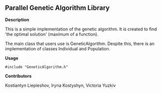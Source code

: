 ## Parallel Genetic Algorithm Library


**Description**

This is a simple implementation of the genetic algorithm.
It is created to find 'the optimal solution' (maximum of a function).

The main class that users use is GeneticAlgorithm.
Despite this, there is an implementation of classes Individual and Population.


**Usage**

```
#include "GeneticAlgorithm.h"

```


**Contributors**

Kostiantyn Liepieshov, Iryna Kostyshyn, Victoria Yuzkiv
